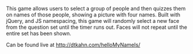 This game allows users to select a group of people and then quizzes them on names of those people, showing a picture with four names. Built with jQuery, and JS namespacing, this game will randomly select a new face from the question set until the timer runs out. Faces will not repeat until the entire set has been shown.

Can be found live at http://dtkahn.com/helloMyNameIs/